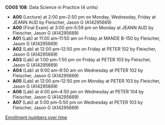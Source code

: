 **COGS 108**: Data Science in Practice (4 units)

- **A00** (Lecture) at 2:00 pm–2:50 pm on Monday, Wednesday, Friday at JEANN AUD by Fleischer, Jason G (A14295669)
- **A00** (Final Exam) at 3:00 pm–5:59 pm on Monday at JEANN AUD by Fleischer, Jason G (A14295669)
- **A01** (Lab) at 11:00 am–11:50 am on Friday at MANDE B-150 by Fleischer, Jason G (A14295669)
- **A02** (Lab) at 12:00 pm–12:50 pm on Friday at PETER 102 by Fleischer, Jason G (A14295669)
- **A03** (Lab) at 1:00 pm–1:50 pm on Friday at PETER 103 by Fleischer, Jason G (A14295669)
- **A04** (Lab) at 9:00 am–9:50 am on Wednesday at PETER 102 by Fleischer, Jason G (A14295669)
- **A05** (Lab) at 12:00 pm–12:50 pm on Monday at PETER 103 by Fleischer, Jason G (A14295669)
- **A06** (Lab) at 4:00 pm–4:50 pm on Wednesday at PETER 104 by Fleischer, Jason G (A14295669)
- **A07** (Lab) at 5:00 pm–5:50 pm on Wednesday at PETER 103 by Fleischer, Jason G (A14295669)

[Enrollment numbers over time](./COGS108.tsv)
